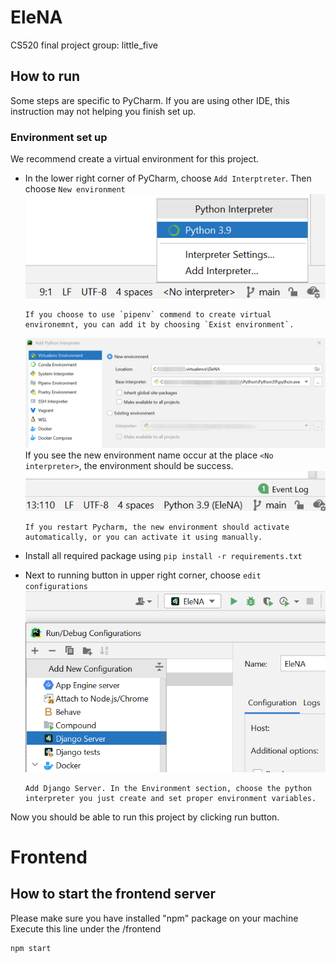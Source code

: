 # EleNA

CS520 final project group: little_five

## How to run

Some steps are specific to PyCharm. If you are using other IDE, this instruction may not helping you finish set up.

### Environment set up

We recommend create a virtual environment for this project.

- In the lower right corner of PyCharm, choose `Add Interptreter`. Then choose `New environment`
  ![img.png](images/add_interpreter.png)

      If you choose to use `pipenv` commend to create virtual environemnt, you can add it by choosing `Exist environment`.

  ![img_1.png](images/create_env.png)
  If you see the new environment name occur at the place `<No interpreter>`, the environment should be success.
  ![img.png](images/interpreter_success.png)

      If you restart Pycharm, the new environment should activate automatically, or you can activate it using manually.

- Install all required package using `pip install -r requirements.txt`
- Next to running button in upper right corner, choose `edit configurations`
  ![img.png](images/edit_config.png)

      Add Django Server. In the Environment section, choose the python interpreter you just create and set proper environment variables.

Now you should be able to run this project by clicking run button.

# Frontend

## How to start the frontend server

Please make sure you have installed "npm" package on your machine
Execute this line under the /frontend

```
npm start
```
